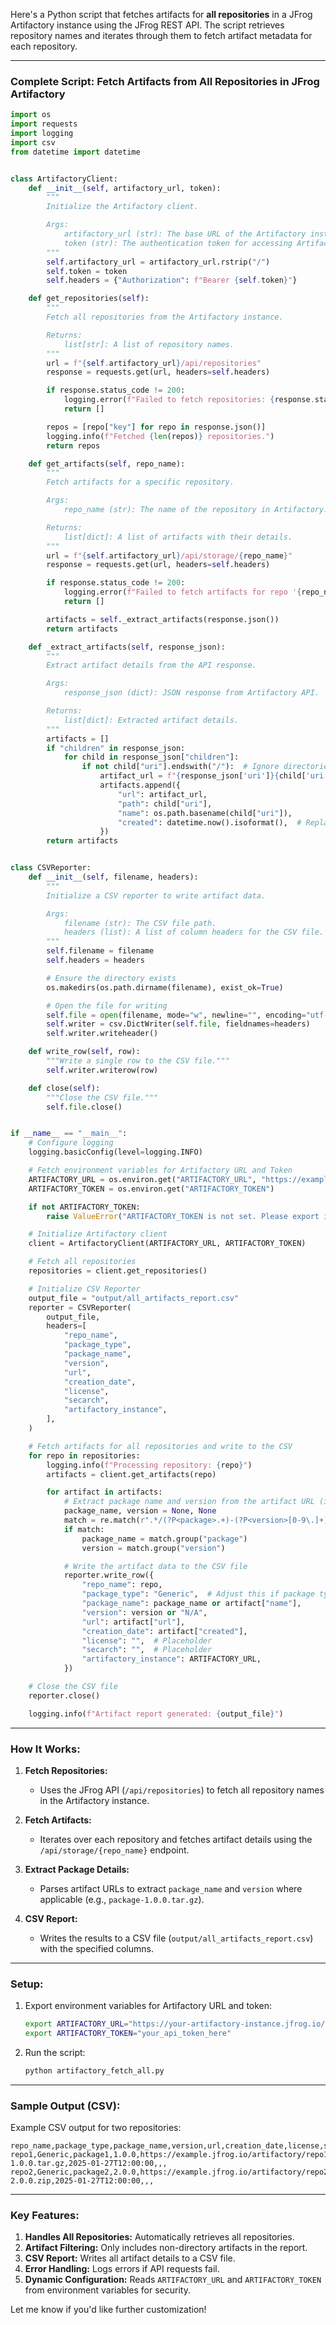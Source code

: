 Here's a Python script that fetches artifacts for **all repositories** in a JFrog Artifactory instance using the JFrog REST API. The script retrieves repository names and iterates through them to fetch artifact metadata for each repository.

---

### Complete Script: Fetch Artifacts from All Repositories in JFrog Artifactory

```python
import os
import requests
import logging
import csv
from datetime import datetime


class ArtifactoryClient:
    def __init__(self, artifactory_url, token):
        """
        Initialize the Artifactory client.

        Args:
            artifactory_url (str): The base URL of the Artifactory instance.
            token (str): The authentication token for accessing Artifactory.
        """
        self.artifactory_url = artifactory_url.rstrip("/")
        self.token = token
        self.headers = {"Authorization": f"Bearer {self.token}"}

    def get_repositories(self):
        """
        Fetch all repositories from the Artifactory instance.

        Returns:
            list[str]: A list of repository names.
        """
        url = f"{self.artifactory_url}/api/repositories"
        response = requests.get(url, headers=self.headers)

        if response.status_code != 200:
            logging.error(f"Failed to fetch repositories: {response.status_code} - {response.text}")
            return []

        repos = [repo["key"] for repo in response.json()]
        logging.info(f"Fetched {len(repos)} repositories.")
        return repos

    def get_artifacts(self, repo_name):
        """
        Fetch artifacts for a specific repository.

        Args:
            repo_name (str): The name of the repository in Artifactory.

        Returns:
            list[dict]: A list of artifacts with their details.
        """
        url = f"{self.artifactory_url}/api/storage/{repo_name}"
        response = requests.get(url, headers=self.headers)

        if response.status_code != 200:
            logging.error(f"Failed to fetch artifacts for repo '{repo_name}': {response.status_code} - {response.text}")
            return []

        artifacts = self._extract_artifacts(response.json())
        return artifacts

    def _extract_artifacts(self, response_json):
        """
        Extract artifact details from the API response.

        Args:
            response_json (dict): JSON response from Artifactory API.

        Returns:
            list[dict]: Extracted artifact details.
        """
        artifacts = []
        if "children" in response_json:
            for child in response_json["children"]:
                if not child["uri"].endswith("/"):  # Ignore directories
                    artifact_url = f"{response_json['uri']}{child['uri']}"
                    artifacts.append({
                        "url": artifact_url,
                        "path": child["uri"],
                        "name": os.path.basename(child["uri"]),
                        "created": datetime.now().isoformat(),  # Replace with actual creation date if available
                    })
        return artifacts


class CSVReporter:
    def __init__(self, filename, headers):
        """
        Initialize a CSV reporter to write artifact data.

        Args:
            filename (str): The CSV file path.
            headers (list): A list of column headers for the CSV file.
        """
        self.filename = filename
        self.headers = headers

        # Ensure the directory exists
        os.makedirs(os.path.dirname(filename), exist_ok=True)

        # Open the file for writing
        self.file = open(filename, mode="w", newline="", encoding="utf-8")
        self.writer = csv.DictWriter(self.file, fieldnames=headers)
        self.writer.writeheader()

    def write_row(self, row):
        """Write a single row to the CSV file."""
        self.writer.writerow(row)

    def close(self):
        """Close the CSV file."""
        self.file.close()


if __name__ == "__main__":
    # Configure logging
    logging.basicConfig(level=logging.INFO)

    # Fetch environment variables for Artifactory URL and Token
    ARTIFACTORY_URL = os.environ.get("ARTIFACTORY_URL", "https://example.jfrog.io/artifactory")
    ARTIFACTORY_TOKEN = os.environ.get("ARTIFACTORY_TOKEN")

    if not ARTIFACTORY_TOKEN:
        raise ValueError("ARTIFACTORY_TOKEN is not set. Please export it as an environment variable.")

    # Initialize Artifactory client
    client = ArtifactoryClient(ARTIFACTORY_URL, ARTIFACTORY_TOKEN)

    # Fetch all repositories
    repositories = client.get_repositories()

    # Initialize CSV Reporter
    output_file = "output/all_artifacts_report.csv"
    reporter = CSVReporter(
        output_file,
        headers=[
            "repo_name",
            "package_type",
            "package_name",
            "version",
            "url",
            "creation_date",
            "license",
            "secarch",
            "artifactory_instance",
        ],
    )

    # Fetch artifacts for all repositories and write to the CSV
    for repo in repositories:
        logging.info(f"Processing repository: {repo}")
        artifacts = client.get_artifacts(repo)

        for artifact in artifacts:
            # Extract package name and version from the artifact URL (if applicable)
            package_name, version = None, None
            match = re.match(r".*/(?P<package>.+)-(?P<version>[0-9\.]+)\.[a-zA-Z0-9]+$", artifact["url"])
            if match:
                package_name = match.group("package")
                version = match.group("version")

            # Write the artifact data to the CSV file
            reporter.write_row({
                "repo_name": repo,
                "package_type": "Generic",  # Adjust this if package type can be determined
                "package_name": package_name or artifact["name"],
                "version": version or "N/A",
                "url": artifact["url"],
                "creation_date": artifact["created"],
                "license": "",  # Placeholder
                "secarch": "",  # Placeholder
                "artifactory_instance": ARTIFACTORY_URL,
            })

    # Close the CSV file
    reporter.close()

    logging.info(f"Artifact report generated: {output_file}")
```

---

### How It Works:

1. **Fetch Repositories:**
   - Uses the JFrog API (`/api/repositories`) to fetch all repository names in the Artifactory instance.

2. **Fetch Artifacts:**
   - Iterates over each repository and fetches artifact details using the `/api/storage/{repo_name}` endpoint.

3. **Extract Package Details:**
   - Parses artifact URLs to extract `package_name` and `version` where applicable (e.g., `package-1.0.0.tar.gz`).

4. **CSV Report:**
   - Writes the results to a CSV file (`output/all_artifacts_report.csv`) with the specified columns.

---

### Setup:
1. Export environment variables for Artifactory URL and token:
   ```bash
   export ARTIFACTORY_URL="https://your-artifactory-instance.jfrog.io/artifactory"
   export ARTIFACTORY_TOKEN="your_api_token_here"
   ```

2. Run the script:
   ```bash
   python artifactory_fetch_all.py
   ```

---

### Sample Output (CSV):
Example CSV output for two repositories:

```csv
repo_name,package_type,package_name,version,url,creation_date,license,secarch,artifactory_instance
repo1,Generic,package1,1.0.0,https://example.jfrog.io/artifactory/repo1/path/to/package1-1.0.0.tar.gz,2025-01-27T12:00:00,,,
repo2,Generic,package2,2.0.0,https://example.jfrog.io/artifactory/repo2/path/to/package2-2.0.0.zip,2025-01-27T12:00:00,,,
```

---

### Key Features:
1. **Handles All Repositories:** Automatically retrieves all repositories.
2. **Artifact Filtering:** Only includes non-directory artifacts in the report.
3. **CSV Report:** Writes all artifact details to a CSV file.
4. **Error Handling:** Logs errors if API requests fail.
5. **Dynamic Configuration:** Reads `ARTIFACTORY_URL` and `ARTIFACTORY_TOKEN` from environment variables for security.

Let me know if you'd like further customization!
